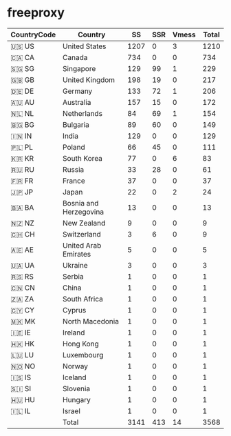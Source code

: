 # freeproxy

|CountryCode|Country|SS|SSR|Vmess|Total|
|  ----  | ----  |  ----  | ----  |  ----  | ----  |
|🇺🇸 US|United States|1207|0|3|1210|
|🇨🇦 CA|Canada|734|0|0|734|
|🇸🇬 SG|Singapore|129|99|1|229|
|🇬🇧 GB|United Kingdom|198|19|0|217|
|🇩🇪 DE|Germany|133|72|1|206|
|🇦🇺 AU|Australia|157|15|0|172|
|🇳🇱 NL|Netherlands|84|69|1|154|
|🇧🇬 BG|Bulgaria|89|60|0|149|
|🇮🇳 IN|India|129|0|0|129|
|🇵🇱 PL|Poland|66|45|0|111|
|🇰🇷 KR|South Korea|77|0|6|83|
|🇷🇺 RU|Russia|33|28|0|61|
|🇫🇷 FR|France|37|0|0|37|
|🇯🇵 JP|Japan|22|0|2|24|
|🇧🇦 BA|Bosnia and Herzegovina|13|0|0|13|
|🇳🇿 NZ|New Zealand|9|0|0|9|
|🇨🇭 CH|Switzerland|3|6|0|9|
|🇦🇪 AE|United Arab Emirates|5|0|0|5|
|🇺🇦 UA|Ukraine|3|0|0|3|
|🇷🇸 RS|Serbia|1|0|0|1|
|🇨🇳 CN|China|1|0|0|1|
|🇿🇦 ZA|South Africa|1|0|0|1|
|🇨🇾 CY|Cyprus|1|0|0|1|
|🇲🇰 MK|North Macedonia|1|0|0|1|
|🇮🇪 IE|Ireland|1|0|0|1|
|🇭🇰 HK|Hong Kong|1|0|0|1|
|🇱🇺 LU|Luxembourg|1|0|0|1|
|🇳🇴 NO|Norway|1|0|0|1|
|🇮🇸 IS|Iceland|1|0|0|1|
|🇸🇮 SI|Slovenia|1|0|0|1|
|🇭🇺 HU|Hungary|1|0|0|1|
|🇮🇱 IL|Israel|1|0|0|1|
||Total|3141|413|14|3568|
